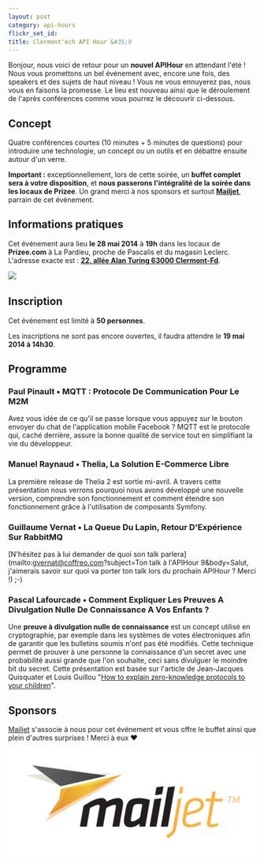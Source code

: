 ```yaml
---
layout: post
category: api-hours
flickr_set_id:
title: Clermont'ech API Hour &#35;9
---
```


Bonjour, nous voici de retour pour un **nouvel APIHour** en attendant l'été !
Nous vous promettons un bel événement avec, encore une fois, des speakers et des
sujets de haut niveau ! Vous ne vous ennuyerez pas, nous vous en faisons la
promesse. Le lieu est nouveau ainsi que le déroulement de l'après conférences
comme vous pourrez le découvrir ci-dessous.


## Concept

Quatre conférences courtes (10 minutes + 5 minutes de questions) pour introduire
une technologie, un concept ou un outils et en débattre ensuite autour d'un
verre.

**Important :** exceptionnellement, lors de cette soirée, un **buffet complet
sera à votre disposition**, et **nous passerons l'intégralité de la soirée dans
les locaux de Prizee**. Un grand merci à nos sponsors et surtout
[**Mailjet**](https://www.mailjet.com/), parrain de cet événement.


## Informations pratiques

Cet événement aura lieu **le 28 mai 2014** à **19h** dans les locaux de
**Prizee.com** à La Pardieu, proche de Pascalis et du magasin Leclerc.
L'adresse exacte est : [**22, allée Alan Turing 63000
Clermont-Fd**](https://www.google.com/maps/place/22+All%C3%A9e+Alan+Turing/@45.7590795,3.1301792,17z).

[![](http://maps.googleapis.com/maps/api/staticmap?size=600x400&sensor=false&markers=color:red|45.7590795,3.1301792)](https://www.google.com/maps/place/22+All%C3%A9e+Alan+Turing/@45.7590795,3.1301792,17z)


## Inscription

Cet événement est limité à **50 personnes**.

Les inscriptions ne sont pas encore ouvertes, il faudra attendre le **19 mai
2014 à 14h30**.


## Programme

### Paul Pinault •  MQTT : Protocole De Communication Pour Le M2M

Avez vous idée de ce qu'il se passe lorsque vous appuyez sur le bouton envoyer du
chat de l'application mobile Facebook ? MQTT est le protocole qui, caché
derrière, assure la bonne qualité de service tout en simplifiant la vie du
développeur.

### Manuel Raynaud • Thelia, La Solution E-Commerce Libre

La première release de Thelia 2 est sortie mi-avril. A travers cette
présentation nous verrons pourquoi nous avons développé une nouvelle version,
comprendre son fonctionnement et comment étendre son fonctionnement grâce à
l'utilisation de composants Symfony.

### Guillaume Vernat • La Queue Du Lapin, Retour D'Expérience Sur RabbitMQ

[N'hésitez pas à lui demander de quoi son talk
parlera](mailto:gvernat@coffreo.com?subject=Ton talk à l'APIHour 9&body=Salut,
j'aimerais savoir sur quoi va porter ton talk lors du prochain APIHour ?
Merci !) ;-)

### Pascal Lafourcade • Comment Expliquer Les Preuves A Divulgation Nulle De Connaissance A Vos Enfants ?

Une **preuve à divulgation nulle de connaissance** est un concept utilisé en
cryptographie, par exemple dans les systèmes de votes électroniques afin de
garantir que les bulletins soumis n'ont pas été modifiés. Cette technique permet
de prouver à une personne la connaissance d'un secret avec une probabilité aussi
grande que l'on souhaite, ceci sans divulguer le moindre bit du secret. Cette
présentation est basée sur l'article de Jean-Jacques Quisquater et Louis Guillou
"[How to explain zero-knowledge protocols to your
children](http://portal.acm.org/citation.cfm?id=646754.705056&coll=&dl=)".


## Sponsors

[Mailjet](https://www.mailjet.com/) s'associe à nous pour cet événement et vous
offre le buffet ainsi que plein d'autres surprises ! Merci à eux &hearts;

[![](/images/mailjet.png)](https://www.mailjet.com/)
